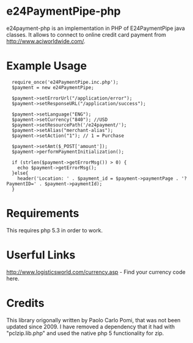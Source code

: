 e24PaymentPipe-php
==================

e24payment-php is an implementation in PHP of E24PaymentPipe  java classes. It allows to connect to online credit card payment from http://www.aciworldwide.com/.

Example Usage
==================

      require_once('e24PaymentPipe.inc.php');
      $payment = new e24PaymentPipe;

      $payment->setErrorUrl("/application/error");
      $payment->setResponseURL("/application/success");

      $payment->setLanguage("ENG");
      $payment->setCurrency("840"); //USD
      $payment->setResourcePath('/e24payment/');
      $payment->setAlias("merchant-alias");
      $payment->setAction("1"); // 1 = Purchase

      $payment->setAmt($_POST['amount']);
      $payment->performPaymentInitialization();
      
      if (strlen($payment->getErrorMsg()) > 0) {
        echo $payment->getErrorMsg();
      }else{ 
        header('Location: ' . $payment_id = $payment->paymentPage . '?PaymentID=' . $payment->paymentId);
      }
      
Requirements
=================

This requires php 5.3 in order to work.

Userful Links
================

http://www.logisticsworld.com/currency.asp - Find your currency code here.

Credits
================

This library origonally written by Paolo Carlo Pomi, that was not been updated since 2009. I have removed a dependency that it had with "pclzip.lib.php" and used the native php 5 functionality for zip.